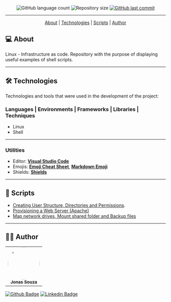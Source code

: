 <p align="center">
  <img alt="GitHub language count" src="https://img.shields.io/github/languages/count/jonasmzsouza/linux-iac?style=flat-square&color=f1783f">
  <img alt="Repository size" src="https://img.shields.io/github/repo-size/jonasmzsouza/linux-iac?style=flat-square&color=1f6feb">
  <a href="https://github.com/jonasmzsouza/dio-js-pokedex/commits/main">
    <img alt="GitHub last commit" src="https://img.shields.io/github/last-commit/jonasmzsouza/linux-iac/main?style=flat-square&color=2f74c0">
  </a>
</p>

<hr>

<p align="center">
  <a href="#-about-the-project">About</a> |
  <a href="#-technologies">Technologies</a> | 
  <a href="#-scripts">Scripts</a> | 
  <a href="#-author">Author</a> 
</p>

## 💻 About

Linux - Infrastructure as code. Repository with the purpose of displaying useful examples of shell scripts.<br>

---

## 🛠 Technologies

Technologies and tools that were used in the development of the project:

### **Languages | Environments | Frameworks | Libraries | Techniques**

- Linux
- Shell

---

### **Utilities**

- Editor: **[Visual Studio Code](https://code.visualstudio.com/)**
- Emojis: **[Emoji Cheat Sheet](https://github.com/ikatyang/emoji-cheat-sheet)**, **[Markdown Emoji](https://gist.github.com/rxaviers/7360908)**
- Shields: **[Shields](https://shields.io/)**

---

## 📝 Scripts

- [Creating User Structure, Directories and Permissions](https://github.com/jonasmzsouza/linux-iac/blob/main/iac_users_directories_permissions.sh).
- [Provisioning a Web Server (Apache)](https://github.com/jonasmzsouza/linux-iac/blob/main/iac_web_server.sh)
- [Map network drives, Mount shared folder and Backup files](https://github.com/jonasmzsouza/linux-iac/blob/main/iac_backup_to_network_drives.sh)

---

## 👨‍💻 Author

<table>
  <tr>
    <td align="center">
      <a href="https://jonasmzsouza.github.io/">
         <img style="border-radius: 50%;" src="https://avatars.githubusercontent.com/u/61324433?v=4" width="100px;" alt=""/>
         <br />
         <sub><b>Jonas Souza</b></sub>
      </a>
    </td>
  </tr>
</table>
 
[![Github Badge](https://img.shields.io/badge/-jonasmzsouza-3e4957?style=flat-square&logo=Github&logoColor=white&link=https://github.com/jonasmzsouza)](https://github.com/jonasmzsouza) [![Linkedin Badge](https://img.shields.io/badge/-jonasmzsouza-blue?style=flat-square&logo=Linkedin&logoColor=white&link=https://www.linkedin.com/in/jonasmzsouza/)](https://www.linkedin.com/in/jonasmzsouza/)
